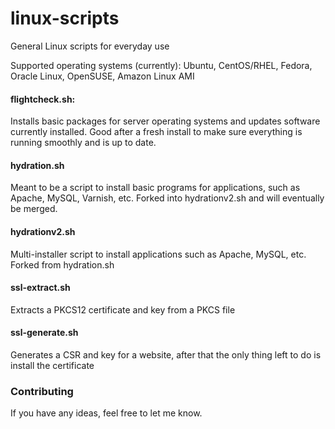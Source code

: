 # linux-scripts
General Linux scripts for everyday use

Supported operating systems (currently): Ubuntu, CentOS/RHEL, Fedora, Oracle Linux, OpenSUSE, Amazon Linux AMI

#### flightcheck.sh:

Installs basic packages for server operating systems and updates software currently installed. Good after a fresh install to make sure everything is running smoothly and is up to date.

#### hydration.sh

Meant to be a script to install basic programs for applications, such as Apache, MySQL, Varnish, etc. Forked into hydrationv2.sh and will eventually be merged.

#### hydrationv2.sh

Multi-installer script to install applications such as Apache, MySQL, etc. Forked from hydration.sh

#### ssl-extract.sh

Extracts a PKCS12 certificate and key from a PKCS file

#### ssl-generate.sh

Generates a CSR and key for a website, after that the only thing left to do is install the certificate

### Contributing

If you have any ideas, feel free to let me know.
